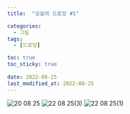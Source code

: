 ```yaml
---
title:  "오늘의 드로잉 #1"

categories:
  - 그림
tags:
  - [드로잉]

toc: true
toc_sticky: true
 
date: 2022-08-25
last_modified_at: 2022-08-25
---
```


![20 08 25](https://user-images.githubusercontent.com/96360829/186610285-476d0ac9-8a18-496a-a740-c32b17ee4fa8.png)
![22 08 25(3)](https://user-images.githubusercontent.com/96360829/186800846-7ef94b9d-5e31-4b38-9019-774db4e38612.png)
![22 08 25(1)](https://user-images.githubusercontent.com/96360829/186830334-8934bcf3-612a-4405-9ae3-0d4f77f0d012.png)
